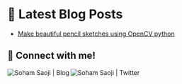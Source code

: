 # 📩 Latest Blog Posts 
<!-- BLOG-POST-LIST:START -->
- [Make beautiful pencil sketches using OpenCV python](https://www.teknowledge.info/2021/10/make-beautiful-pencil-sketches-using-python.html)

<!-- BLOG-POST-LIST:END -->

## 🔗 Connect with me!
<p align="center">
    
[<img align="left" alt="Soham Saoji | Blog" src="https://img.shields.io/badge/Website-02ccf7?style=for-the-badge&logo=https://raw.githubusercontent.com/iconic/open-iconic/master/svg/globe.svg&logoColor=white" />](https://www.teknowledge.info/)
[<img align="left" alt="Soham Saoji | Twitter" src="https://img.shields.io/badge/Twitter-1DA1F2?style=for-the-badge&logo=twitter&logoColor=white" />](https://twitter.com/SohamSaoji)
</p>
